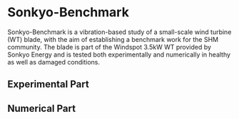 # Sonkyo-Benchmark

Sonkyo-Benchmark is a vibration-based study of a small-scale wind turbine (WT) blade, with the aim of establishing a benchmark
work for the SHM community. The blade is part of the Windspot 3.5kW WT provided by Sonkyo Energy and is tested both experimentally and numerically in healthy as well as damaged conditions.

## Experimental Part

## Numerical Part
